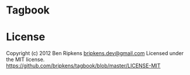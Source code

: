 # Tagbook

# License
Copyright (c) 2012 Ben Ripkens <bripkens.dev@gmail.com>
Licensed under the MIT license.
https://github.com/bripkens/tagbook/blob/master/LICENSE-MIT